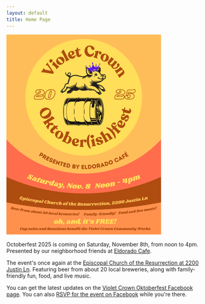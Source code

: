 ```yaml
---
layout: default
title: Home Page
---
```


<img src="img/oktoberfest2025_poster.png" class="img-responsive center-block" style="max-width: 80%">

Octoberfest 2025 is coming on Saturday, November 8th, from noon to 4pm.
Presented by our neighborhood friends at <a
href="https://www.eldoradocafeatx.com/">Eldorado Cafe</a>.

The event's once again at the <a
href="https://maps.app.goo.gl/RuLQBc27tvmBmDZt7">Episcopal Church of the
Resurrection at 2200 Justin Ln</a>.  Featuring beer from about 20 local
breweries, along with family-friendly fun, food, and live music.

You can get the latest updates on the <a
href="https://www.facebook.com/VioletCrownOktoberfest">Violet Crown Oktoberfest
Facebook page</a>.  You can also <a
href="https://www.facebook.com/events/772487588722949/">RSVP for the event on
Facebook</a> while you're there.


